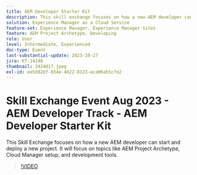 ```yaml
---
title: AEM Developer Starter Kit
description: This skill exchange focuses on how a new AEM developer can start and deploy a new project. It will focus on topics like AEM Project Archetype, Cloud Manager setup, and development tools.
solution: Experience Manager as a Cloud Service
feature-set: Experience Manager, Experience Manager Sites
feature: AEM Project Archetype, Developing
role: User
level: Intermediate, Experienced
doc-type: Event
last-substantial-update: 2023-10-27
jira: KT-14148
thumbnail: 3424017.jpeg
exl-id: ee5dd2bf-034e-4b22-8123-aca06a55cfe2
---
```

# Skill Exchange Event Aug 2023 - AEM Developer Track - AEM Developer Starter Kit

This Skill Exchange focuses on how a new AEM developer can start and deploy a new project. It will focus on topics like AEM Project Archetype, Cloud Manager setup, and development tools.

>[!VIDEO](https://video.tv.adobe.com/v/3424017/?learn=on)
